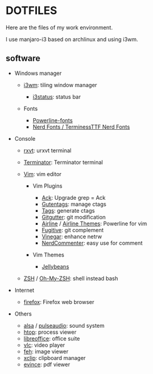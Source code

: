 # DOTFILES

Here are the files of my work environment.

I use manjaro-i3 based on archlinux and using i3wm.

## software

- Windows manager

    - [i3wm](http://i3wm.org/): tiling window manager

        - [i3status](https://i3wm.org/i3status/): status bar
    
    - Fonts

        - [Powerline-fonts](https://github.com/powerline/fonts)
        - [Nerd Fonts / TerminessTTF Nerd Fonts](https://github.com/ryanoasis/nerd-fonts)

- Console

    - [rxvt](https://wiki.archlinux.org/index.php/Rxvt-unicode): urxvt terminal
    - [Terminator](https://wiki.archlinux.org/index.php/Terminator): Terminator terminal
    - [Vim](https://www.vim.org/): vim editor
        
        - Vim Plugins

            - [Ack](https://github.com/mileszs/ack.vim): Upgrade grep = Ack
            - [Gutentags](https://github.com/ludovicchabant/vim-gutentags): manage ctags
            - [Tags](https://github.com/szw/vim-tags): generate ctags
            - [Gitgutter](https://github.com/airblade/vim-gitgutter): git modification
            - [Airline](https://github.com/vim-airline/vim-airline) / [Airline Themes](https://github.com/vim-airline/vim-airline-themes/): Powerline for vim
            - [Fugitive](https://github.com/tpope/vim-fugitive): git complement
            - [Vinegar](https://github.com/tpope/vim-vinegar): enhance netrw
            - [NerdCommenter](https://github.com/preservim/nerdcommenter): easy use for comment

        - Vim Themes

            - [Jellybeans](https://github.com/nanotech/jellybeans.vim)

    - [ZSH](https://wiki.archlinux.org/index.php/Zsh) / [Oh-My-ZSH](https://ohmyz.sh/): shell instead bash

- Internet

    - [firefox](https://www.mozilla.org/en-US/firefox/new/): Firefox web browser

- Others

    - [alsa](http://www.alsa-project.org/main/index.php/Main_Page) /
      [pulseaudio](https://www.freedesktop.org/wiki/Software/PulseAudio/): sound
      system
    - [htop](http://hisham.hm/htop/): process viewer
    - [libreoffice](https://www.libreoffice.org/): office suite
    - [vlc](https://www.videolan.org/vlc/): video player
    - [feh](http://feh.finalrewind.org/): image viewer
    - [xclip](https://github.com/astrand/xclip): clipboard manager
    - [evince](https://wiki.gnome.org/Apps/Evince): pdf viewer
